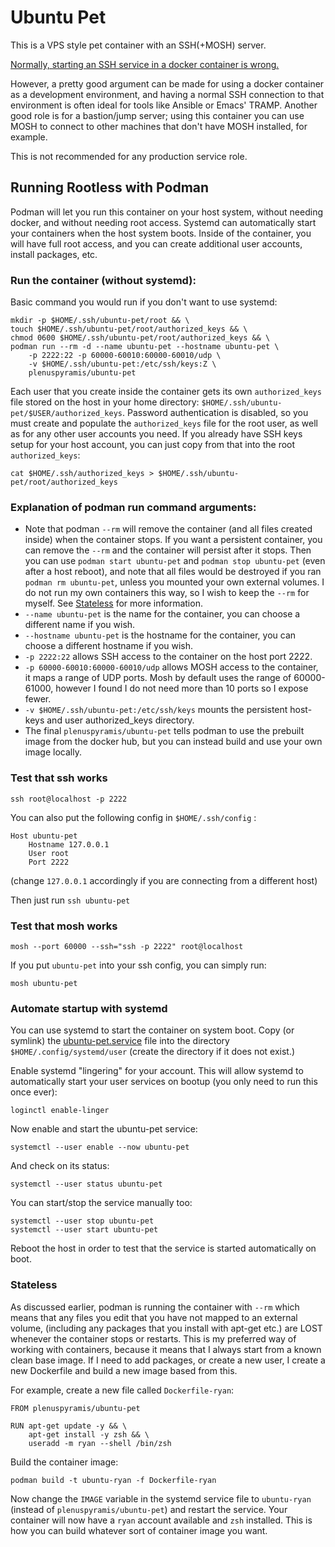 # Ubuntu Pet

This is a VPS style pet container with an SSH(+MOSH) server.

[Normally, starting an SSH service in a docker container is
wrong.](https://jpetazzo.github.io/2014/06/23/docker-ssh-considered-evil/)

However, a pretty good argument can be made for using a docker container as a
development environment, and having a normal SSH connection to that environment
is often ideal for tools like Ansible or Emacs' TRAMP. Another good role is for a
bastion/jump server; using this container you can use MOSH to connect to other
machines that don't have MOSH installed, for example.

This is not recommended for any production service role.

## Running Rootless with Podman

Podman will let you run this container on your host system, without needing
docker, and without needing root access. Systemd can automatically start your
containers when the host system boots. Inside of the container, you will have
full root access, and you can create additional user accounts, install packages,
etc.

### Run the container (without systemd):

Basic command you would run if you don't want to use systemd:

```
mkdir -p $HOME/.ssh/ubuntu-pet/root && \
touch $HOME/.ssh/ubuntu-pet/root/authorized_keys && \
chmod 0600 $HOME/.ssh/ubuntu-pet/root/authorized_keys && \
podman run --rm -d --name ubuntu-pet --hostname ubuntu-pet \
    -p 2222:22 -p 60000-60010:60000-60010/udp \
    -v $HOME/.ssh/ubuntu-pet:/etc/ssh/keys:Z \
    plenuspyramis/ubuntu-pet
```

Each user that you create inside the container gets its own `authorized_keys`
file stored on the host in your home directory:
`$HOME/.ssh/ubuntu-pet/$USER/authorized_keys`. Password authentication is
disabled, so you must create and populate the `authorized_keys` file for the
root user, as well as for any other user accounts you need. If you already have
SSH keys setup for your host account, you can just copy from that into the root
`authorized_keys`:

```
cat $HOME/.ssh/authorized_keys > $HOME/.ssh/ubuntu-pet/root/authorized_keys
```

### Explanation of podman run command arguments:

 * Note that podman `--rm` will remove the container (and all files created
   inside) when the container stops. If you want a persistent container, you can
   remove the `--rm` and the container will persist after it stops. Then you can
   use `podman start ubuntu-pet` and `podman stop ubuntu-pet` (even after a host
   reboot), and note that all files would be destroyed if you ran `podman rm
   ubuntu-pet`, unless you mounted your own external volumes. I do not run my
   own containers this way, so I wish to keep the `--rm` for myself. See
   [Stateless](#stateless) for more information.
 * `--name ubuntu-pet` is the name for the container, you can choose a different
   name if you wish.
 * `--hostname ubuntu-pet` is the hostname for the container, you can choose a
   different hostname if you wish.
 * `-p 2222:22` allows SSH access to the container on the host port 2222.
 * `-p 60000-60010:60000-60010/udp` allows MOSH access to the container, it maps
   a range of UDP ports. Mosh by default uses the range of 60000-61000, however
   I found I do not need more than 10 ports so I expose fewer.
 * `-v $HOME/.ssh/ubuntu-pet:/etc/ssh/keys` mounts the persistent host-keys and
   user authorized_keys directory. 
 * The final `plenuspyramis/ubuntu-pet` tells podman to use the prebuilt image
   from the docker hub, but you can instead build and use your own image
   locally.

### Test that ssh works

```
ssh root@localhost -p 2222
```

You can also put the following config in `$HOME/.ssh/config` :

```
Host ubuntu-pet
    Hostname 127.0.0.1
    User root
    Port 2222
```

(change `127.0.0.1` accordingly if you are connecting from a different host)

Then just run `ssh ubuntu-pet`

### Test that mosh works

```
mosh --port 60000 --ssh="ssh -p 2222" root@localhost
```

If you put `ubuntu-pet` into your ssh config, you can simply run:

```
mosh ubuntu-pet
```

### Automate startup with systemd

You can use systemd to start the container on system boot. Copy (or symlink) the
[ubuntu-pet.service](https://raw.githubusercontent.com/PlenusPyramis/dockerfiles/master/ubuntu-pet/ubuntu-pet.service)
file into the directory `$HOME/.config/systemd/user` (create the directory if it
does not exist.)

Enable systemd "lingering" for your account. This will allow systemd to
automatically start your user services on bootup (you only need to run this once
ever):

```
loginctl enable-linger
```

Now enable and start the ubuntu-pet service:

```
systemctl --user enable --now ubuntu-pet
```

And check on its status:

```
systemctl --user status ubuntu-pet
```

You can start/stop the service manually too:

```
systemctl --user stop ubuntu-pet
systemctl --user start ubuntu-pet
```

Reboot the host in order to test that the service is started automatically on
boot.

### Stateless 

As discussed earlier, podman is running the container with `--rm` which means
that any files you edit that you have not mapped to an external volume,
(including any packages that you install with apt-get etc.) are LOST whenever
the container stops or restarts. This is my preferred way of working with
containers, because it means that I always start from a known clean base image.
If I need to add packages, or create a new user, I create a new Dockerfile and
build a new image based from this.

For example, create a new file called `Dockerfile-ryan`:

```
FROM plenuspyramis/ubuntu-pet

RUN apt-get update -y && \
    apt-get install -y zsh && \
    useradd -m ryan --shell /bin/zsh
```

Build the container image:

```
podman build -t ubuntu-ryan -f Dockerfile-ryan
```

Now change the `IMAGE` variable in the systemd service file to `ubuntu-ryan`
(instead of `plenuspyramis/ubuntu-pet`) and restart the service. Your container
will now have a `ryan` account available and `zsh` installed. This is how you
can build whatever sort of container image you want.

